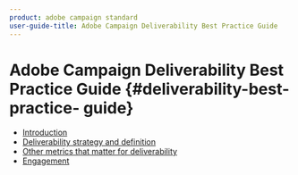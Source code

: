 ```yaml
---
product: adobe campaign standard
user-guide-title: Adobe Campaign Deliverability Best Practice Guide
---
```


# Adobe Campaign Deliverability Best Practice Guide {#deliverability-best-practice- guide}

+ [Introduction](./introduction.md)
+ [Deliverability strategy and definition](./deliverability-strategy-and-definition.md)
+ [Other metrics that matter for deliverability](./other-metrics-for-deliverability.mdother-metrics-for-deliverability.md)
+ [Engagement](./engangement.md)
  
